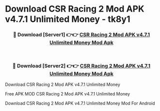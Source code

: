 # Download CSR Racing 2 Mod APK v4.7.1 Unlimited Money - tk8y1



<div align="center">
<h3>🔴 Download [Server1] 👉👉 <a href="https://momento.my/?title=CSR_Racing_2_Mod_APK_v4.7.1_Unlimited_Money">CSR Racing 2 Mod APK v4.7.1 Unlimited Money Mod Apk</a></h3><br>

<h3>🔴 Download [Server2] 👉👉 <a href="https://momento.my/?title=CSR_Racing_2_Mod_APK_v4.7.1_Unlimited_Money">CSR Racing 2 Mod APK v4.7.1 Unlimited Money Mod Apk</a></h3>
</div>



Download CSR Racing 2 Mod APK v4.7.1 Unlimited Money 

Free APK MOD CSR Racing 2 Mod APK v4.7.1 Unlimited Money 

Download CSR Racing 2 Mod APK v4.7.1 Unlimited Money Mod For Android
